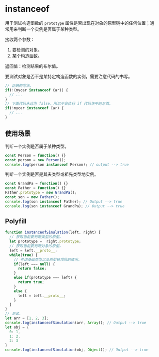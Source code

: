 # instanceof

用于测试构造函数的 `prototype` 属性是否出现在对象的原型链中的任何位置；通常用来判断一个实例是否属于某种类型。

接收两个参数：

1. 要检测的对象。
2. 某个构造函数。

返回值：检测结果的布尔值。

要测试对象是否不是某特定构造函数的实例，需要注意代码的书写。

```js
// 正确的写法。
if(!(mycar instanceof Car)) {
  // ...
}
// 下面代码永远为 false，所以不会执行 if 代码块中的东西。
if(!mycar instanceof Car) {
  // ...
}
```

## 使用场景

判断一个实例是否属于某种类型。

```js
const Person = function() {}
const person = new Person();
console.log(person instanceof Person); // output --> true
```

判断一个实例是否是其夫类型或祖先类型地实例。

```js
const GrandPa = function() {}
const Father = function() {}
Father.prototype = new GrandPa();
const son = new Father();
console.log(son instanceof Father); // Output --> true
console.log(son instanceof GrandPa); // Output --> true
```

## Polyfill

```js
function instanceofSimulation(left, right) {
  // 获取当前要判断类型的原型。
  let prototype =  right.prototype;
  // 获取当前要判断对象的原型。
  left = left.__proto__;
  while(true) {
    // 考虑基础类型以及原型链顶层的情况。
    if(left === null) {
      return false;
    }
    else if(prototype === left) {
      return true;
    }
    else {
      left = left.__proto__;
    }
  }
}
// 测试。
let arr = [1, 2, 3];
console.log(instanceofSimulation(arr, Array)); // Output --> true
let obj = {
  0: 1,
  1: 2,
  2: 3
}
console.log(instanceofSimulation(obj, Object)); // Output --> true
```
